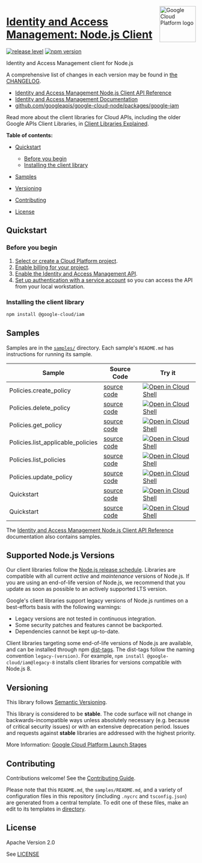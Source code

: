 [//]: # "This README.md file is auto-generated, all changes to this file will be lost."
[//]: # "To regenerate it, use `python -m synthtool`."
<img src="https://avatars2.githubusercontent.com/u/2810941?v=3&s=96" alt="Google Cloud Platform logo" title="Google Cloud Platform" align="right" height="96" width="96"/>

# [Identity and Access Management: Node.js Client](https://github.com/googleapis/google-cloud-node)

[![release level](https://img.shields.io/badge/release%20level-stable-brightgreen.svg?style=flat)](https://cloud.google.com/terms/launch-stages)
[![npm version](https://img.shields.io/npm/v/@google-cloud/iam.svg)](https://www.npmjs.org/package/@google-cloud/iam)




Identity and Access Management client for Node.js


A comprehensive list of changes in each version may be found in
[the CHANGELOG](https://github.com/googleapis/google-cloud-node/tree/main/packages/google-iam/CHANGELOG.md).

* [Identity and Access Management Node.js Client API Reference][client-docs]
* [Identity and Access Management Documentation][product-docs]
* [github.com/googleapis/google-cloud-node/packages/google-iam](https://github.com/googleapis/google-cloud-node/tree/main/packages/google-iam)

Read more about the client libraries for Cloud APIs, including the older
Google APIs Client Libraries, in [Client Libraries Explained][explained].

[explained]: https://cloud.google.com/apis/docs/client-libraries-explained

**Table of contents:**


* [Quickstart](#quickstart)
  * [Before you begin](#before-you-begin)
  * [Installing the client library](#installing-the-client-library)

* [Samples](#samples)
* [Versioning](#versioning)
* [Contributing](#contributing)
* [License](#license)

## Quickstart

### Before you begin

1.  [Select or create a Cloud Platform project][projects].
1.  [Enable billing for your project][billing].
1.  [Enable the Identity and Access Management API][enable_api].
1.  [Set up authentication with a service account][auth] so you can access the
    API from your local workstation.

### Installing the client library

```bash
npm install @google-cloud/iam
```




## Samples

Samples are in the [`samples/`](https://github.com/googleapis/google-cloud-node/tree/main/samples) directory. Each sample's `README.md` has instructions for running its sample.

| Sample                      | Source Code                       | Try it |
| --------------------------- | --------------------------------- | ------ |
| Policies.create_policy | [source code](https://github.com/googleapis/google-cloud-node/blob/main/packages/google-iam/samples/generated/v2/policies.create_policy.js) | [![Open in Cloud Shell][shell_img]](https://console.cloud.google.com/cloudshell/open?git_repo=https://github.com/googleapis/google-cloud-node&page=editor&open_in_editor=packages/google-iam/samples/generated/v2/policies.create_policy.js,samples/README.md) |
| Policies.delete_policy | [source code](https://github.com/googleapis/google-cloud-node/blob/main/packages/google-iam/samples/generated/v2/policies.delete_policy.js) | [![Open in Cloud Shell][shell_img]](https://console.cloud.google.com/cloudshell/open?git_repo=https://github.com/googleapis/google-cloud-node&page=editor&open_in_editor=packages/google-iam/samples/generated/v2/policies.delete_policy.js,samples/README.md) |
| Policies.get_policy | [source code](https://github.com/googleapis/google-cloud-node/blob/main/packages/google-iam/samples/generated/v2/policies.get_policy.js) | [![Open in Cloud Shell][shell_img]](https://console.cloud.google.com/cloudshell/open?git_repo=https://github.com/googleapis/google-cloud-node&page=editor&open_in_editor=packages/google-iam/samples/generated/v2/policies.get_policy.js,samples/README.md) |
| Policies.list_applicable_policies | [source code](https://github.com/googleapis/google-cloud-node/blob/main/packages/google-iam/samples/generated/v2/policies.list_applicable_policies.js) | [![Open in Cloud Shell][shell_img]](https://console.cloud.google.com/cloudshell/open?git_repo=https://github.com/googleapis/google-cloud-node&page=editor&open_in_editor=packages/google-iam/samples/generated/v2/policies.list_applicable_policies.js,samples/README.md) |
| Policies.list_policies | [source code](https://github.com/googleapis/google-cloud-node/blob/main/packages/google-iam/samples/generated/v2/policies.list_policies.js) | [![Open in Cloud Shell][shell_img]](https://console.cloud.google.com/cloudshell/open?git_repo=https://github.com/googleapis/google-cloud-node&page=editor&open_in_editor=packages/google-iam/samples/generated/v2/policies.list_policies.js,samples/README.md) |
| Policies.update_policy | [source code](https://github.com/googleapis/google-cloud-node/blob/main/packages/google-iam/samples/generated/v2/policies.update_policy.js) | [![Open in Cloud Shell][shell_img]](https://console.cloud.google.com/cloudshell/open?git_repo=https://github.com/googleapis/google-cloud-node&page=editor&open_in_editor=packages/google-iam/samples/generated/v2/policies.update_policy.js,samples/README.md) |
| Quickstart | [source code](https://github.com/googleapis/google-cloud-node/blob/main/packages/google-iam/samples/quickstart.js) | [![Open in Cloud Shell][shell_img]](https://console.cloud.google.com/cloudshell/open?git_repo=https://github.com/googleapis/google-cloud-node&page=editor&open_in_editor=packages/google-iam/samples/quickstart.js,samples/README.md) |
| Quickstart | [source code](https://github.com/googleapis/google-cloud-node/blob/main/packages/google-iam/samples/test/quickstart.js) | [![Open in Cloud Shell][shell_img]](https://console.cloud.google.com/cloudshell/open?git_repo=https://github.com/googleapis/google-cloud-node&page=editor&open_in_editor=packages/google-iam/samples/test/quickstart.js,samples/README.md) |



The [Identity and Access Management Node.js Client API Reference][client-docs] documentation
also contains samples.

## Supported Node.js Versions

Our client libraries follow the [Node.js release schedule](https://nodejs.org/en/about/releases/).
Libraries are compatible with all current _active_ and _maintenance_ versions of
Node.js.
If you are using an end-of-life version of Node.js, we recommend that you update
as soon as possible to an actively supported LTS version.

Google's client libraries support legacy versions of Node.js runtimes on a
best-efforts basis with the following warnings:

* Legacy versions are not tested in continuous integration.
* Some security patches and features cannot be backported.
* Dependencies cannot be kept up-to-date.

Client libraries targeting some end-of-life versions of Node.js are available, and
can be installed through npm [dist-tags](https://docs.npmjs.com/cli/dist-tag).
The dist-tags follow the naming convention `legacy-(version)`.
For example, `npm install @google-cloud/iam@legacy-8` installs client libraries
for versions compatible with Node.js 8.

## Versioning

This library follows [Semantic Versioning](http://semver.org/).



This library is considered to be **stable**. The code surface will not change in backwards-incompatible ways
unless absolutely necessary (e.g. because of critical security issues) or with
an extensive deprecation period. Issues and requests against **stable** libraries
are addressed with the highest priority.






More Information: [Google Cloud Platform Launch Stages][launch_stages]

[launch_stages]: https://cloud.google.com/terms/launch-stages

## Contributing

Contributions welcome! See the [Contributing Guide](https://github.com/googleapis/google-cloud-node/blob/main/CONTRIBUTING.md).

Please note that this `README.md`, the `samples/README.md`,
and a variety of configuration files in this repository (including `.nycrc` and `tsconfig.json`)
are generated from a central template. To edit one of these files, make an edit
to its templates in
[directory](https://github.com/googleapis/synthtool).

## License

Apache Version 2.0

See [LICENSE](https://github.com/googleapis/google-cloud-node/blob/main/LICENSE)

[client-docs]: https://cloud.google.com/nodejs/docs/reference/iam/latest
[product-docs]: cloud.google.com/iam/
[shell_img]: https://gstatic.com/cloudssh/images/open-btn.png
[projects]: https://console.cloud.google.com/project
[billing]: https://support.google.com/cloud/answer/6293499#enable-billing
[enable_api]: https://console.cloud.google.com/flows/enableapi?apiid=google.iam.v2
[auth]: https://cloud.google.com/docs/authentication/getting-started
